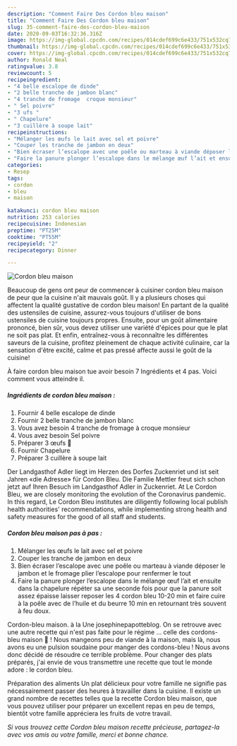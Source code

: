 ```yaml
---
description: "Comment Faire Des Cordon bleu maison"
title: "Comment Faire Des Cordon bleu maison"
slug: 35-comment-faire-des-cordon-bleu-maison
date: 2020-09-03T16:32:36.316Z
image: https://img-global.cpcdn.com/recipes/014cdef699c6e433/751x532cq70/cordon-bleu-maison-photo-principale-de-la-recette.jpg
thumbnail: https://img-global.cpcdn.com/recipes/014cdef699c6e433/751x532cq70/cordon-bleu-maison-photo-principale-de-la-recette.jpg
cover: https://img-global.cpcdn.com/recipes/014cdef699c6e433/751x532cq70/cordon-bleu-maison-photo-principale-de-la-recette.jpg
author: Ronald Neal
ratingvalue: 3.8
reviewcount: 5
recipeingredient:
- "4 belle escalope de dinde"
- "2 belle tranche de jambon blanc"
- "4 tranche de fromage  croque monsieur"
- " Sel poivre"
- "3 ufs "
- " Chapelure"
- "3 cuillère à soupe lait"
recipeinstructions:
- "Mélanger les œufs le lait avec sel et poivre"
- "Couper les tranche de jambon en deux"
- "Bien écraser l’escalope avec une poêle ou marteau à viande déposer le jambon et le fromage plier l’escalope pour renfermer le tout"
- "Faire la panure plonger l’escalope dans le mélange œuf l’ait et ensuite dans la chapelure répéter sa une seconde fois pour que la panure soit assez épaisse laisser reposer les 4 cordon bleu 10-20 min et faire cuire à la poêle avec de l’huile et du beurre 10 min en retournant très souvent à feu doux."
categories:
- Resep
tags:
- cordon
- bleu
- maison

katakunci: cordon bleu maison 
nutrition: 253 calories
recipecuisine: Indonesian
preptime: "PT25M"
cooktime: "PT55M"
recipeyield: "2"
recipecategory: Dinner

---
```



![Cordon bleu maison](https://img-global.cpcdn.com/recipes/014cdef699c6e433/751x532cq70/cordon-bleu-maison-photo-principale-de-la-recette.jpg)

Beaucoup de gens ont peur de commencer à cuisiner cordon bleu maison de peur que la cuisine n'ait mauvais goût. Il y a plusieurs choses qui affectent la qualité gustative de cordon bleu maison! En partant de la qualité des ustensiles de cuisine, assurez-vous toujours d'utiliser de bons ustensiles de cuisine toujours propres. Ensuite, pour un goût alimentaire prononcé, bien sûr, vous devez utiliser une variété d'épices pour que le plat ne soit pas plat. Et enfin, entraînez-vous à reconnaître les différentes saveurs de la cuisine, profitez pleinement de chaque activité culinaire, car la sensation d'être excité, calme et pas pressé affecte aussi le goût de la cuisine!

<!--inarticleads1-->

À faire cordon bleu maison tue avoir besoin 7 Ingrédients et 4 pas. Voici comment vous atteindre il.

##### Ingrédients de cordon bleu maison :

1. Fournir 4 belle escalope de dinde
1. Fournir 2 belle tranche de jambon blanc
1. Vous avez besoin 4 tranche de fromage à croque monsieur
1. Vous avez besoin  Sel poivre
1. Préparer 3 œufs 🥚
1. Fournir  Chapelure
1. Préparer 3 cuillère à soupe lait


Der Landgasthof Adler liegt im Herzen des Dorfes Zuckenriet und ist seit Jahren «die Adresse» für Cordon Bleu. Die Familie Mettler freut sich schon jetzt auf Ihren Besuch im Landgasthof Adler in Zuckenriet. At Le Cordon Bleu, we are closely monitoring the evolution of the Coronavirus pandemic. In this regard, Le Cordon Bleu institutes are diligently following local publish health authorities&#39; recommendations, while implementing strong health and safety measures for the good of all staff and students. 

<!--inarticleads2-->

##### Cordon bleu maison pas à pas :

1. Mélanger les œufs le lait avec sel et poivre
1. Couper les tranche de jambon en deux
1. Bien écraser l’escalope avec une poêle ou marteau à viande déposer le jambon et le fromage plier l’escalope pour renfermer le tout
1. Faire la panure plonger l’escalope dans le mélange œuf l’ait et ensuite dans la chapelure répéter sa une seconde fois pour que la panure soit assez épaisse laisser reposer les 4 cordon bleu 10-20 min et faire cuire à la poêle avec de l’huile et du beurre 10 min en retournant très souvent à feu doux.


Cordon-bleu maison. à la Une josephinepapotteblog. On se retrouve avec une autre recette qui n&#39;est pas faite pour le régime … celle des cordons-bleu maison 🙂 ! Nous mangeons peu de viande à la maison, mais là, nous avons eu une pulsion soudaine pour manger des cordons-bleu ! Nous avons donc décidé de résoudre ce terrible problème. Pour changer des plats préparés, j&#39;ai envie de vous transmettre une recette que tout le monde adore : le cordon bleu. 

<!--inarticleads1-->

<p>
Préparation des aliments Un plat délicieux pour votre famille ne signifie pas nécessairement passer des heures à travailler dans la cuisine. Il existe un grand nombre de recettes telles que la recette Cordon bleu maison, que vous pouvez utiliser pour préparer un excellent repas en peu de temps, bientôt votre famille appréciera les fruits de votre travail.
</p>

<p>
<i>Si vous trouvez cette Cordon bleu maison recette précieuse, partagez-la avec vos amis ou votre famille, merci et bonne chance.</i>
</p>
